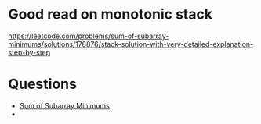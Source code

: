 # Good read on monotonic stack

https://leetcode.com/problems/sum-of-subarray-minimums/solutions/178876/stack-solution-with-very-detailed-explanation-step-by-step


# Questions

- [Sum of Subarray Minimums](https://leetcode.com/problems/sum-of-subarray-minimums/solutions/3050209/java-monotonic-stack-solution-explained-with-intuition/)
- 